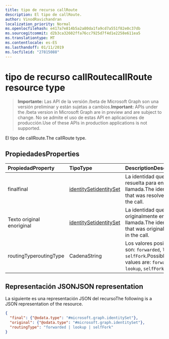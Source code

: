```yaml
---
title: tipo de recurso callRoute
description: El tipo de callRoute.
author: VinodRavichandran
localization_priority: Normal
ms.openlocfilehash: e417a7e814b5a2a80da1fa9cd7a551f82e0c37db
ms.sourcegitcommit: d2b3ca32602ffa76cc7925d7f4d1e2258e611ea5
ms.translationtype: MT
ms.contentlocale: es-ES
ms.lasthandoff: 01/11/2019
ms.locfileid: "27815088"
---
```

# <a name="callroute-resource-type"></a><span data-ttu-id="68b93-103">tipo de recurso callRoute</span><span class="sxs-lookup"><span data-stu-id="68b93-103">callRoute resource type</span></span>

> <span data-ttu-id="68b93-104">**Importante:** Las API de la versión /beta de Microsoft Graph son una versión preliminar y están sujetas a cambios.</span><span class="sxs-lookup"><span data-stu-id="68b93-104">**Important:** APIs under the /beta version in Microsoft Graph are in preview and are subject to change.</span></span> <span data-ttu-id="68b93-105">No se admite el uso de estas API en aplicaciones de producción.</span><span class="sxs-lookup"><span data-stu-id="68b93-105">Use of these APIs in production applications is not supported.</span></span>

<span data-ttu-id="68b93-106">El tipo de callRoute.</span><span class="sxs-lookup"><span data-stu-id="68b93-106">The callRoute type.</span></span>

## <a name="properties"></a><span data-ttu-id="68b93-107">Propiedades</span><span class="sxs-lookup"><span data-stu-id="68b93-107">Properties</span></span>

| <span data-ttu-id="68b93-108">Propiedad</span><span class="sxs-lookup"><span data-stu-id="68b93-108">Property</span></span>            | <span data-ttu-id="68b93-109">Tipo</span><span class="sxs-lookup"><span data-stu-id="68b93-109">Type</span></span>                          | <span data-ttu-id="68b93-110">Description</span><span class="sxs-lookup"><span data-stu-id="68b93-110">Description</span></span>                                                  |
| :------------------ | :---------------------------- | :----------------------------------------------------------- |
| <span data-ttu-id="68b93-111">final</span><span class="sxs-lookup"><span data-stu-id="68b93-111">final</span></span>               | [<span data-ttu-id="68b93-112">identitySet</span><span class="sxs-lookup"><span data-stu-id="68b93-112">identitySet</span></span>](identityset.md) | <span data-ttu-id="68b93-113">La identidad que se ha resuelta para en la llamada.</span><span class="sxs-lookup"><span data-stu-id="68b93-113">The identity that was resolved to in the call.</span></span>               |
| <span data-ttu-id="68b93-114">Texto original en</span><span class="sxs-lookup"><span data-stu-id="68b93-114">original</span></span>            | [<span data-ttu-id="68b93-115">identitySet</span><span class="sxs-lookup"><span data-stu-id="68b93-115">identitySet</span></span>](identityset.md) | <span data-ttu-id="68b93-116">La identidad que se usó originalmente en la llamada.</span><span class="sxs-lookup"><span data-stu-id="68b93-116">The identity that was originally used in the call.</span></span>           |
| <span data-ttu-id="68b93-117">routingType</span><span class="sxs-lookup"><span data-stu-id="68b93-117">routingType</span></span>         | <span data-ttu-id="68b93-118">Cadena</span><span class="sxs-lookup"><span data-stu-id="68b93-118">String</span></span>                        | <span data-ttu-id="68b93-119">Los valores posibles son: `forwarded`, `lookup` y `selfFork`.</span><span class="sxs-lookup"><span data-stu-id="68b93-119">Possible values are: `forwarded`, `lookup`, `selfFork`.</span></span>  |

## <a name="json-representation"></a><span data-ttu-id="68b93-120">Representación JSON</span><span class="sxs-lookup"><span data-stu-id="68b93-120">JSON representation</span></span>

<span data-ttu-id="68b93-121">La siguiente es una representación JSON del recurso</span><span class="sxs-lookup"><span data-stu-id="68b93-121">The following is a JSON representation of the resource.</span></span>

<!-- {
  "blockType": "resource",
  "optionalProperties": [

  ],
  "@odata.type": "microsoft.graph.callRoute"
}-->
```json
{
  "final": {"@odata.type": "#microsoft.graph.identitySet"},
  "original": {"@odata.type": "#microsoft.graph.identitySet"},
  "routingType": "forwarded | lookup | selfFork"
}
```
<!-- uuid: 8fcb5dbc-d5aa-4681-8e31-b001d5168d79
2015-10-25 14:57:30 UTC -->
<!-- {
  "type": "#page.annotation",
  "description": "callRoute resource",
  "keywords": "",
  "section": "documentation",
  "tocPath": ""
}-->
